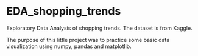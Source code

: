 # EDA_shopping_trends
Exploratory Data Analysis of shopping trends.
The dataset is from Kaggle.

The purpose of this little project was to practice some basic data visualization using numpy, pandas and matplotlib.
